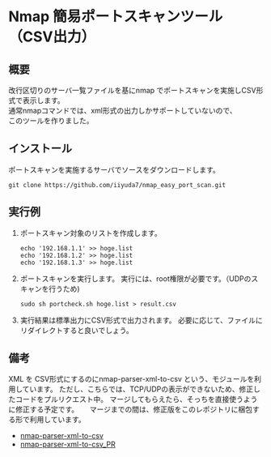 # Nmap 簡易ポートスキャンツール（CSV出力）

## 概要
   改行区切りのサーバ一覧ファイルを基にnmap でポートスキャンを実施しCSV形式で表示します。  
   通常nmapコマンドでは、xml形式の出力しかサポートしていないので、  
   このツールを作りました。


## インストール
   ポートスキャンを実施するサーバでソースをダウンロードします。

   ```
   git clone https://github.com/iiyuda7/nmap_easy_port_scan.git
   ```
   
## 実行例


1. ポートスキャン対象のリストを作成します。
   ```
   echo '192.168.1.1' >> hoge.list
   echo '192.168.1.2' >> hoge.list
   echo '192.168.1.3' >> hoge.list
   ```

1. ポートスキャンを実行します。
   実行には、root権限が必要です。（UDPのスキャンを行うため)

   ```
   sudo sh portcheck.sh hoge.list > result.csv
   ```

1. 実行結果は標準出力にCSV形式で出力されます。
   必要に応じて、ファイルにリダイレクトすると良いでしょう。

## 備考
   XML を CSV形式にするのにnmap-parser-xml-to-csv という、モジュールを利用しています。 
   ただし、こちらでは、TCP/UDPの表示ができないため、修正したコードをプルリクエスト中。 
   マージしてもらえたら、そっちを直接使うように修正する予定です。 
　 マージまでの間は、修正版をこのレポジトリに梱包する形で利用しています。

  - [nmap-parser-xml-to-csv](https://github.com/materaj/nmap-parser-xml-to-csv)
  - [nmap-parser-xml-to-csv_PR](https://github.com/materaj/nmap-parser-xml-to-csv/pull/2)

